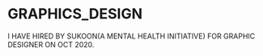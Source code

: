 # GRAPHICS_DESIGN
I HAVE HIRED BY SUKOON(A MENTAL HEALTH INITIATIVE) FOR GRAPHIC DESIGNER ON OCT 2020.
